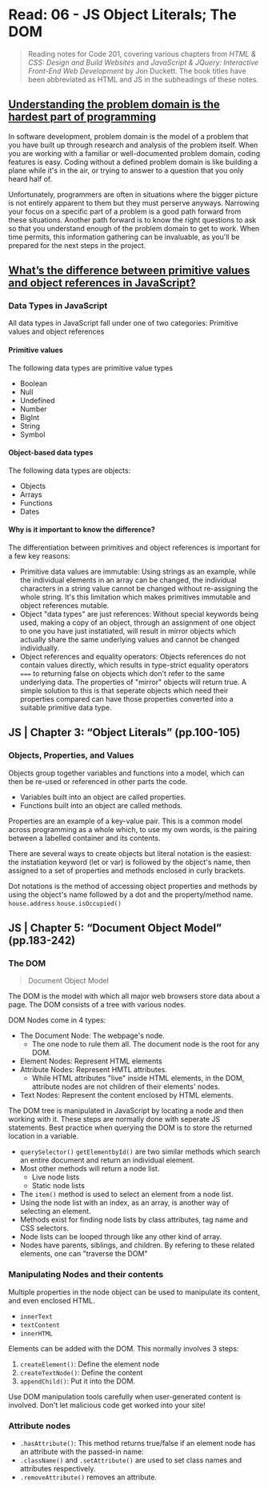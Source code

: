 # Read: 06 - JS Object Literals; The DOM

>Reading notes for Code 201, covering various chapters from *HTML & CSS: Design and Build Websites* and *JavaScript & JQuery: Interactive Front-End Web Development* by Jon Duckett. The book titles have been abbreviated as HTML and JS in the subheadings of these notes.

## [Understanding the problem domain is the hardest part of programming](https://simpleprogrammer.com/understanding-the-problem-domain-is-the-hardest-part-of-programming)

In software development, problem domain is the model of a problem that you have built up through research and analysis of the problem itself. When you are working with a familiar or well-documented problem domain, coding features is easy. Coding without a defined problem domain is like building a plane while it's in the air, or trying to answer to a question that you only heard half of.

Unfortunately, programmers are often in situations where the bigger picture is not entirely apparent to them but they must perserve anyways. Narrowing your focus on a specific part of a problem is a good path forward from these situations. Another path forward is to know the right questions to ask so that you understand enough of the problem domain to get to work. When time permits, this information gathering can be invaluable, as you'll be prepared for the next steps in the project.

## [What’s the difference between primitive values and object references in JavaScript?](https://betterprogramming.pub/intermediate-javascript-whats-the-difference-between-primitive-values-and-object-references-e863d70677b)

### Data Types in JavaScript

All data types in JavaScript fall under one of two categories: Primitive values and object references

#### Primitive values

The following data types are primitive value types

- Boolean
- Null
- Undefined
- Number
- BigInt
- String
- Symbol

#### Object-based data types

The following data types are objects:

- Objects
- Arrays
- Functions
- Dates

#### Why is it important to know the difference?

The differentiation between primitives and object references is important for a few key reasons:

- Primitive data values are immutable: Using strings as an example, while the individual elements in an array can be changed, the individual characters in a string value cannot be changed without re-assigning the whole string. It's this limitation which makes primitives immutable and object references mutable.
- Object "data types" are just references: Without special keywords being used, making a copy of an object, through an assignment of one object to one you have just instatiated, will result in mirror objects which actually share the same underlying values and cannot be changed individually.
- Object references and equality operators: Objects references do not contain values directly, which results in type-strict equality operators `===` to returning false on objects which don't refer to the same underlying data. The properties of "mirror" objects will return true. A simple solution to this is that seperate objects which need their properties compared can have those properties converted into a suitable primitive data type.

## JS | Chapter 3: “Object Literals” (pp.100-105)

### Objects, Properties, and Values

Objects group together variables and functions into a model, which can then be re-used or referenced in other parts the code.

- Variables built into an object are called properties.
- Functions built into an object are called methods.

Properties are an example of a key-value pair. This is a common model across programming as a whole which, to use my own words, is the pairing between a labelled container and its contents.

There are several ways to create objects but literal notation is the easiest: the instatiation keyword (let or var) is followed by the object's name, then assigned to a set of properties and methods enclosed in curly brackets.

Dot notations is the method of accessing object properties and methods by using the object's name followed by a dot and the property/method name. `house.address` `house.isOccupied()`

## JS | Chapter 5: “Document Object Model” (pp.183-242)

### The DOM

> Document Object Model

The DOM is the model with which all major web browsers store data about a page. The DOM consists of a tree with various nodes.

DOM Nodes come in 4 types:

- The Document Node: The webpage's node.
  - The one node to rule them all. The document node is the root for any DOM.
- Element Nodes: Represent HTML elements
- Attribute Nodes: Represent HMTL attributes.
  - While HTML attributes "live" inside HTML elements, in the DOM, attribute nodes are not children of their elements' nodes.
- Text Nodes: Represent the content enclosed by HTML elements.

The DOM tree is manipulated in JavaScript by locating a node and then working with it. These steps are normally done with seperate JS statements. Best practice when querying the DOM is to store the returned location in a variable.

- `querySelector()` `getElementbyId()` are two similar methods which search an entire document and return an individual element.
- Most other methods will return a node list.
  - Live node lists
  - Static node lists
- The `item()` method is used to select an element from a node list.
- Using the node list with an index, as an array, is another way of selecting an element.
- Methods exist for finding node lists by class attributes, tag name and CSS selectors.
- Node lists can be looped through like any other kind of array.
- Nodes have parents, siblings, and children. By refering to these related elements, one can "traverse the DOM"

### Manipulating Nodes and their contents

Multiple properties in the node object can be used to manipulate its content, and even enclosed HTML.

- `innerText`
- `textContent`
- `innerHTML`

Elements can be added with the DOM. This normally involves 3 steps:

1. `createElement()`: Define the element node
2. `createTextNode()`: Define the content
3. `appendChild()`: Put it into the DOM.

Use DOM manipulation tools carefully when user-generated content is involved. Don't let malicious code get worked into your site!

### Attribute nodes

- `.hasAttribute()`: This method returns true/false if an element node has an attribute with the passed-in name:
- `.className()` and `.setAttribute()` are used to set class names and attributes respectively.
- `.removeAttribute()` removes an attribute.
